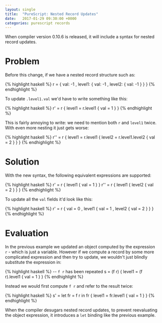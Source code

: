 ```yaml
---
layout: single
title:  "PureScript: Nested Record Updates"
date:   2017-01-29 09:30:00 +0000
categories: purescript records
---
```


When compiler version 0.10.6 is released, it will include a syntax for nested record updates.

# Problem

Before this change, if we have a nested record structure such as:

{% highlight haskell %}
r = { val: -1
    , level1: { val: -1
              , level2: { val: -1 }
              }
    }
{% endhighlight %}

To update `.level1.val` we'd have to write something like this:

{% highlight haskell %}
r' = r { level1 = r.level1 { val = 1 } }
{% endhighlight %}

This is fairly annoying to write: we need to mention both `r` and `level1` twice.  With even more nesting it just gets worse:

{% highlight haskell %}
r'' = r { level1 = r.level1 { level2 = r.level1.level2 { val = 2 } } }
{% endhighlight %}


# Solution

With the new syntax, the following equivalent expressions are supported:

{% highlight haskell %}
r' = r { level1 { val = 1 } }
r'' = r { level1 { level2 { val = 2 } } }
{% endhighlight %}

To update all the `val` fields it'd look like this:

{% highlight haskell %}
r' = r { val = 0
       , level1 { val = 1
                , level2 { val = 2 }
                }
       }
{% endhighlight %}


# Evaluation

In the previous example we updated an object computed by the expression `r` - which is just a variable.  However if we compute a record by some more complicated expression and then try to update, we wouldn't just blindly substitute the expression in:

{% highlight haskell %}
-- `f r` has been repeated
s = (f r) { level1 = (f r).level1 { val = 1 } }
{% endhighlight %}

Instead we would first compute `f r` and refer to the result twice:

{% highlight haskell %}
s' = let fr = f r in fr { level1 = fr.level1 { val = 1 } }
{% endhighlight %}

When the compiler desugars nested record updates, to prevent reevaluating the object expression, it introduces a `let` binding like the previous example.

